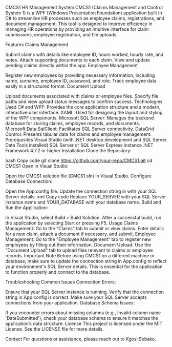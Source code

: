 CMCS1 HR Management System
CMCS1 (Claims Management and Control System 1) is a WPF (Windows Presentation Foundation) application built in C# to streamline HR processes such as employee claims, registrations, and document management. This tool is designed to improve efficiency in managing HR operations by providing an intuitive interface for claim submissions, employee registration, and file uploads.

Features
Claims Management

Submit claims with details like employee ID, hours worked, hourly rate, and notes.
Attach supporting documents to each claim.
View and update pending claims directly within the app.
Employee Management

Register new employees by providing necessary information, including name, surname, employee ID, password, and role.
Track employee data easily in a structured format.
Document Upload

Upload documents associated with claims or employee files.
Specify file paths and view upload status messages to confirm success.
Technologies Used
C# and WPF: Provides the core application structure and a modern, interactive user interface.
XAML: Used for designing the layout and styling of the WPF components.
Microsoft SQL Server: Manages the backend database for storing claims, employee records, and documents.
Microsoft.Data.SqlClient: Facilitates SQL Server connectivity.
DataGrid Control: Presents tabular data for claims and employee management.
Prerequisites
Visual Studio (with .NET desktop development and SQL Server Data Tools installed)
SQL Server or SQL Server Express instance
.NET Framework 4.7.2 or higher
Installation
Clone the Repository:

bash
Copy code
git clone https://github.com/your-repo/CMCS1.git
cd CMCS1
Open in Visual Studio:

Open the CMCS1 solution file (CMCS1.sln) in Visual Studio.
Configure Database Connection:

Open the App.config file.
Update the connection string in <connectionStrings> with your SQL Server details:
xml
Copy code
<connectionStrings>
  <add name="CMCS1Database" connectionString="Data Source=YOUR_SERVER;Initial Catalog=YOUR_DATABASE;Integrated Security=True" providerName="System.Data.SqlClient"/>
</connectionStrings>
Replace YOUR_SERVER with your SQL Server instance name and YOUR_DATABASE with your database name.
Build and Run the Application:

In Visual Studio, select Build > Build Solution.
After a successful build, run the application by selecting Start or pressing F5.
Usage
Claims Management: Go to the "Claims" tab to submit or view claims. Enter details for a new claim, attach a document if necessary, and submit.
Employee Management: Go to the "Employee Management" tab to register new employees by filling out their information.
Document Upload: Use the "Document Upload" tab to upload files relevant to claims or employee records.
Important Note
Before using CMCS1 on a different machine or database, make sure to update the connection string in App.config to reflect your environment's SQL Server details. This is essential for the application to function properly and connect to the database.

Troubleshooting
Common Issues
Connection Errors:

Ensure that your SQL Server instance is running.
Verify that the connection string in App.config is correct.
Make sure your SQL Server accepts connections from your application.
Database Schema Issues:

If you encounter errors about missing columns (e.g., Invalid column name 'DateSubmitted'), check your database schema to ensure it matches the application’s data structure.
License
This project is licensed under the MIT License. See the LICENSE file for more details.

Contact
For questions or assistance, please reach out to Kgosi Sebako.

